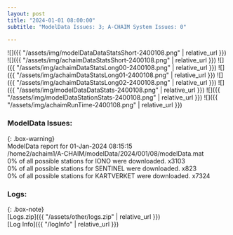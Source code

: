 ```yaml
---
layout: post
title: "2024-01-01 08:00:00"
subtitle: "ModelData Issues: 3; A-CHAIM System Issues: 0"

---
```


![]({{ "/assets/img/modelDataDataStatsShort-2400108.png" | relative_url }})
![]({{ "/assets/img/achaimDataStatsShort-2400108.png" | relative_url }})
![]({{ "/assets/img/achaimDataStatsLong00-2400108.png" | relative_url }})
![]({{ "/assets/img/achaimDataStatsLong01-2400108.png" | relative_url }})
![]({{ "/assets/img/achaimDataStatsLong02-2400108.png" | relative_url }})
![]({{ "/assets/img/modelDataDataStats-2400108.png" | relative_url }})
![]({{ "/assets/img/modelDataStationStats-2400108.png" | relative_url }})
![]({{ "/assets/img/achaimRunTime-2400108.png" | relative_url }})


### ModelData Issues:  
  
{: .box-warning}  
 ModelData report for 01-Jan-2024 08:15:15   
 /home2/achaim1/A-CHAIM/modelData/2024/001/08/modelData.mat   
 0% of all possible stations for IONO were downloaded. x3103   
 0% of all possible stations for SENTINEL were downloaded. x823   
 0% of all possible stations for KARTVERKET were downloaded. x7324   
  


### Logs:  
  
{: .box-note}  
[Logs.zip]({{ "/assets/other/logs.zip" | relative_url }})  
[Log Info]({{ "/logInfo" | relative_url }})  
